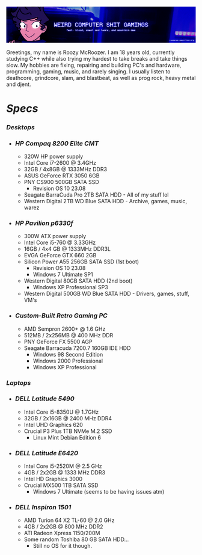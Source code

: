 ![](./stuff/wpcstuff2.png)

Greetings, my name is Roozy McRoozer. I am 18 years old, currently studying C++ while also trying my hardest to take breaks and take things slow. My hobbies are fixing, repairing and building PC's and hardware, programming, gaming, music, and rarely singing. I usually listen to deathcore, grindcore, slam, and blastbeat, as well as prog rock, heavy metal and djent.

# *Specs*
### *Desktops*
- ### *HP Compaq 8200 Elite CMT*
  - 320W HP power supply
  - Intel Core i7-2600 @ 3.4GHz
  - 32GB / 4x8GB @ 1333MHz DDR3
  - ASUS GeForce RTX 3050 6GB
  - PNY CS900 500GB SATA SSD
    - Revision OS 10 23.08
  - Seagate BarraCuda Pro 2TB SATA HDD - All of my stuff lol
  - Western Digital 2TB WD Blue SATA HDD - Archive, games, music, warez
- ### *HP Pavilion p6330f*
  - 300W ATX power supply
  - Intel Core i5-760 @ 3.33GHz
  - 16GB / 4x4 GB @ 1333MHz DDR3L
  - EVGA GeForce GTX 660 2GB
  - Silicon Power A55 256GB SATA SSD (1st boot)
    - Revision OS 10 23.08
    - Windows 7 Ultimate SP1
  - Western Digital 80GB SATA HDD (2nd boot)
    - Windows XP Professional SP3
  - Western Digital 500GB WD Blue SATA HDD - Drivers, games, stuff, VM's
- ### *Custom-Built Retro Gaming PC*
  - AMD Sempron 2600+ @ 1.6 GHz
  - 512MB / 2x256MB @ 400 MHz DDR
  - PNY GeForce FX 5500 AGP
  - Seagate Barracuda 7200.7 160GB IDE HDD
    - Windows 98 Second Edition
    - Windows 2000 Professional
    - Windows XP Professional
### *Laptops*
- ### *DELL Latitude 5490*
  - Intel Core i5-8350U @ 1.7GHz
  - 32GB / 2x16GB @ 2400 MHz DDR4
  - Intel UHD Graphics 620
  - Crucial P3 Plus 1TB NVMe M.2 SSD
    - Linux Mint Debian Edition 6
- ### *DELL Latitude E6420*
  - Intel Core i5-2520M @ 2.5 GHz
  - 4GB / 2x2GB @ 1333 MHz DDR3
  - Intel HD Graphics 3000
  - Crucial MX500 1TB SATA SSD
    - Windows 7 Ultimate (seems to be having issues atm)
- ### *DELL Inspiron 1501*
  - AMD Turion 64 X2 TL-60 @ 2.0 GHz
  - 4GB / 2x2GB @ 800 MHz DDR2
  - ATI Radeon Xpress 1150/200M
  - Some random Toshiba 80 GB SATA HDD...
    - Still no OS for it though.
